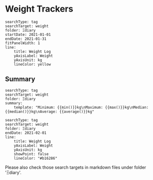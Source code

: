 # Weight Trackers

```tracker
searchType: tag
searchTarget: weight
folder: Ξdiary
startDate: 2021-01-01
endDate: 2021-01-31
fitPanelWidth: 1
line:
    title: Weight Log
    yAxisLabel: Weight
    yAxisUnit: kg
    lineColor: yellow
```

## Summary

```tracker
searchType: tag
searchTarget: weight
folder: Ξdiary
summary:
    template: "Minimum: {{min()}}kg\nMaximum: {{max()}}kg\nMedian: {{median()}}kg\nAverage: {{average()}}kg"
```

```tracker
searchType: tag
searchTarget: weight
folder: Ξdiary
endDate: 2021-02-01
line:
    title: Weight Log
    yAxisLabel: Weight
    yAxisUnit: kg
    showPoint: false
    lineColor: "#b16286"
```

Please also check those search targets in markdown files under folder 'Ξdiary'.
